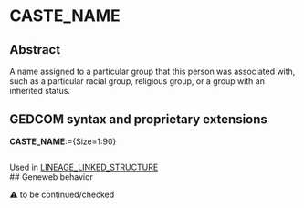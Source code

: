 ﻿# CASTE_NAME
## Abstract
A name assigned to a particular group that this person was associated with, such as a particular racial
group, religious group, or a group with an inherited status.


## GEDCOM syntax and proprietary extensions

**CASTE_NAME**:={Size=1:90}
<pre>
</pre>
Used in <a href=Ged.LINEAGE_LINKED_STRUCTURE.md>LINEAGE_LINKED_STRUCTURE</a><br />## Geneweb behavior


:warning: to be continued/checked

